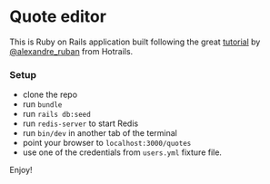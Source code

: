 # Quote editor

This is Ruby on Rails application built following the great [tutorial](https://www.hotrails.dev/turbo-rails) by [@alexandre_ruban](https://twitter.com/alexandre_ruban) from Hotrails.

### Setup

- clone the repo
- run `bundle`
- run `rails db:seed`
- run `redis-server` to start Redis
- run `bin/dev` in another tab of the terminal
- point your browser to `localhost:3000/quotes`
- use one of the credentials from `users.yml` fixture file.

Enjoy!
